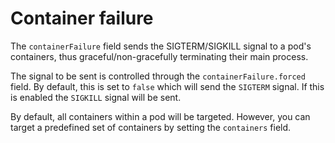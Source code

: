 # Container failure

The `containerFailure` field sends the SIGTERM/SIGKILL signal to a pod's containers, thus graceful/non-gracefully terminating their main process.

The signal to be sent is controlled through the `containerFailure.forced` field. By default, this is set to `false` which will send the `SIGTERM` signal. If this is enabled the `SIGKILL` signal will be sent.

By default, all containers within a pod will be targeted. However, you can target a predefined set of containers by setting the `containers` field.
